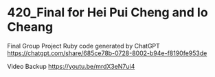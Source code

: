 # 420_Final for Hei Pui Cheng and Io Cheang
Final Group Project 
Ruby code generated by ChatGPT
https://chatgpt.com/share/685ce78b-0728-8002-b94e-f8190fe953de

Video Backup
https://youtu.be/mrdX3eN7ui4
